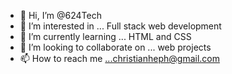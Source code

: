 - 👋 Hi, I’m @624Tech
- 👀 I’m interested in ... Full stack web development
- 🌱 I’m currently learning ... HTML and CSS
- 💞️ I’m looking to collaborate on ... web projects
- 📫 How to reach me ...christianheph@gmail.com

<!---
624Tech/624Tech is a ✨ special ✨ repository because its `README.md` (this file) appears on your GitHub profile.
You can click the Preview link to take a look at your changes.
--->
